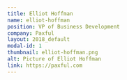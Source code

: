 ```yaml
---
title: Elliot Hoffman
name: elliot-hoffman
position: VP of Business Development
company: Paxful
layout: 2018_default
modal-id: 1
thumbnail: elliot-hoffman.png
alt: Picture of Elliot Hoffman
link: https://paxful.com
---
```

